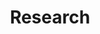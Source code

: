 ---
# This topic lives at
# https://digital.gov/topics/research

# Topic Title
title: "Research"

# description — keep it short and clear
summary: ""

# Weight
weight: 1

# For more information on managing topics,
# see https://github.com/GSA/digitalgov.gov/wiki/topics
---